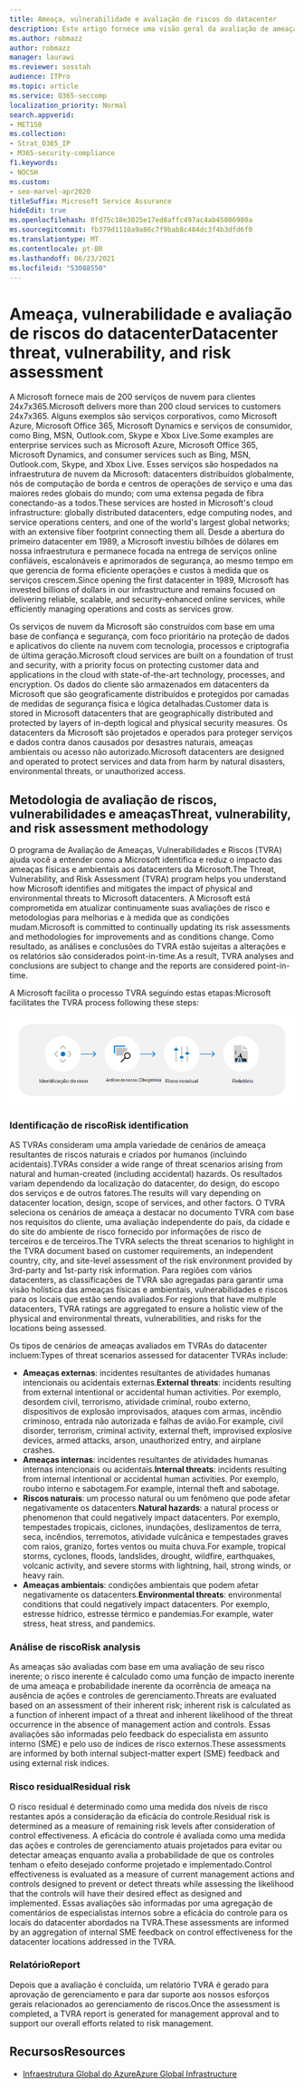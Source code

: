 ```yaml
---
title: Ameaça, vulnerabilidade e avaliação de riscos do datacenter
description: Este artigo fornece uma visão geral da avaliação de ameaças, vulnerabilidades e riscos do datacenter Microsoft 365.
ms.author: robmazz
author: robmazz
manager: laurawi
ms.reviewer: sosstah
audience: ITPro
ms.topic: article
ms.service: O365-seccomp
localization_priority: Normal
search.appverid:
- MET150
ms.collection:
- Strat_O365_IP
- M365-security-compliance
f1.keywords:
- NOCSH
ms.custom:
- seo-marvel-apr2020
titleSuffix: Microsoft Service Assurance
hideEdit: true
ms.openlocfilehash: 0fd75c18e3025e17ed8affc497ac4ab45806980a
ms.sourcegitcommit: fb379d1110a9a86c7f9bab8c484dc3f4b3dfd6f0
ms.translationtype: MT
ms.contentlocale: pt-BR
ms.lasthandoff: 06/23/2021
ms.locfileid: "53088550"
---
```

# <a name="datacenter-threat-vulnerability-and-risk-assessment"></a><span data-ttu-id="2add3-103">Ameaça, vulnerabilidade e avaliação de riscos do datacenter</span><span class="sxs-lookup"><span data-stu-id="2add3-103">Datacenter threat, vulnerability, and risk assessment</span></span>

<span data-ttu-id="2add3-104">A Microsoft fornece mais de 200 serviços de nuvem para clientes 24x7x365.</span><span class="sxs-lookup"><span data-stu-id="2add3-104">Microsoft delivers more than 200 cloud services to customers 24x7x365.</span></span> <span data-ttu-id="2add3-105">Alguns exemplos são serviços corporativos, como Microsoft Azure, Microsoft Office 365, Microsoft Dynamics e serviços de consumidor, como Bing, MSN, Outlook.com, Skype e Xbox Live.</span><span class="sxs-lookup"><span data-stu-id="2add3-105">Some examples are enterprise services such as Microsoft Azure, Microsoft Office 365, Microsoft Dynamics, and consumer services such as Bing, MSN, Outlook.com, Skype, and Xbox Live.</span></span> <span data-ttu-id="2add3-106">Esses serviços são hospedados na infraestrutura de nuvem da Microsoft: datacenters distribuídos globalmente, nós de computação de borda e centros de operações de serviço e uma das maiores redes globais do mundo; com uma extensa pegada de fibra conectando-as a todos.</span><span class="sxs-lookup"><span data-stu-id="2add3-106">These services are hosted in Microsoft's cloud infrastructure: globally distributed datacenters, edge computing nodes, and service operations centers, and one of the world's largest global networks; with an extensive fiber footprint connecting them all.</span></span> <span data-ttu-id="2add3-107">Desde a abertura do primeiro datacenter em 1989, a Microsoft investiu bilhões de dólares em nossa infraestrutura e permanece focada na entrega de serviços online confiáveis, escalonáveis e aprimorados de segurança, ao mesmo tempo em que gerencia de forma eficiente operações e custos à medida que os serviços crescem.</span><span class="sxs-lookup"><span data-stu-id="2add3-107">Since opening the first datacenter in 1989, Microsoft has invested billions of dollars in our infrastructure and remains focused on delivering reliable, scalable, and security-enhanced online services, while efficiently managing operations and costs as services grow.</span></span>

<span data-ttu-id="2add3-108">Os serviços de nuvem da Microsoft são construídos com base em uma base de confiança e segurança, com foco prioritário na proteção de dados e aplicativos do cliente na nuvem com tecnologia, processos e criptografia de última geração.</span><span class="sxs-lookup"><span data-stu-id="2add3-108">Microsoft cloud services are built on a foundation of trust and security, with a priority focus on protecting customer data and applications in the cloud with state-of-the-art technology, processes, and encryption.</span></span> <span data-ttu-id="2add3-109">Os dados do cliente são armazenados em datacenters da Microsoft que são geograficamente distribuídos e protegidos por camadas de medidas de segurança física e lógica detalhadas.</span><span class="sxs-lookup"><span data-stu-id="2add3-109">Customer data is stored in Microsoft datacenters that are geographically distributed and protected by layers of in-depth logical and physical security measures.</span></span> <span data-ttu-id="2add3-110">Os datacenters da Microsoft são projetados e operados para proteger serviços e dados contra danos causados por desastres naturais, ameaças ambientais ou acesso não autorizado.</span><span class="sxs-lookup"><span data-stu-id="2add3-110">Microsoft datacenters are designed and operated to protect services and data from harm by natural disasters, environmental threats, or unauthorized access.</span></span>

## <a name="threat-vulnerability-and-risk-assessment-methodology"></a><span data-ttu-id="2add3-111">Metodologia de avaliação de riscos, vulnerabilidades e ameaças</span><span class="sxs-lookup"><span data-stu-id="2add3-111">Threat, vulnerability, and risk assessment methodology</span></span>

<span data-ttu-id="2add3-112">O programa de Avaliação de Ameaças, Vulnerabilidades e Riscos (TVRA) ajuda você a entender como a Microsoft identifica e reduz o impacto das ameaças físicas e ambientais aos datacenters da Microsoft.</span><span class="sxs-lookup"><span data-stu-id="2add3-112">The Threat, Vulnerability, and Risk Assessment (TVRA) program helps you understand how Microsoft identifies and mitigates the impact of physical and environmental threats to Microsoft datacenters.</span></span> <span data-ttu-id="2add3-113">A Microsoft está comprometida em atualizar continuamente suas avaliações de risco e metodologias para melhorias e à medida que as condições mudam.</span><span class="sxs-lookup"><span data-stu-id="2add3-113">Microsoft is committed to continually updating its risk assessments and methodologies for improvements and as conditions change.</span></span> <span data-ttu-id="2add3-114">Como resultado, as análises e conclusões do TVRA estão sujeitas a alterações e os relatórios são considerados point-in-time.</span><span class="sxs-lookup"><span data-stu-id="2add3-114">As a result, TVRA analyses and conclusions are subject to change and the reports are considered point-in-time.</span></span>

<span data-ttu-id="2add3-115">A Microsoft facilita o processo TVRA seguindo estas etapas:</span><span class="sxs-lookup"><span data-stu-id="2add3-115">Microsoft facilitates the TVRA process following these steps:</span></span>

![Fluxo de processo TVRA](../media/assurance-tvra-flow.png)

### <a name="risk-identification"></a><span data-ttu-id="2add3-117">Identificação de risco</span><span class="sxs-lookup"><span data-stu-id="2add3-117">Risk identification</span></span>

<span data-ttu-id="2add3-118">AS TVRAs consideram uma ampla variedade de cenários de ameaça resultantes de riscos naturais e criados por humanos (incluindo acidentais).</span><span class="sxs-lookup"><span data-stu-id="2add3-118">TVRAs consider a wide range of threat scenarios arising from natural and human-created (including accidental) hazards.</span></span> <span data-ttu-id="2add3-119">Os resultados variam dependendo da localização do datacenter, do design, do escopo dos serviços e de outros fatores.</span><span class="sxs-lookup"><span data-stu-id="2add3-119">The results will vary depending on datacenter location, design, scope of services, and other factors.</span></span> <span data-ttu-id="2add3-120">O TVRA seleciona os cenários de ameaça a destacar no documento TVRA com base nos requisitos do cliente, uma avaliação independente do país, da cidade e do site do ambiente de risco fornecido por informações de risco de terceiros e de terceiros.</span><span class="sxs-lookup"><span data-stu-id="2add3-120">The TVRA selects the threat scenarios to highlight in the TVRA document based on customer requirements, an independent country, city, and site-level assessment of the risk environment provided by 3rd-party and 1st-party risk information.</span></span> <span data-ttu-id="2add3-121">Para regiões com vários datacenters, as classificações de TVRA são agregadas para garantir uma visão holística das ameaças físicas e ambientais, vulnerabilidades e riscos para os locais que estão sendo avaliados.</span><span class="sxs-lookup"><span data-stu-id="2add3-121">For regions that have multiple datacenters, TVRA ratings are aggregated to ensure a holistic view of the physical and environmental threats, vulnerabilities, and risks for the locations being assessed.</span></span>

<span data-ttu-id="2add3-122">Os tipos de cenários de ameaças avaliados em TVRAs do datacenter incluem:</span><span class="sxs-lookup"><span data-stu-id="2add3-122">Types of threat scenarios assessed for datacenter TVRAs include:</span></span>

- <span data-ttu-id="2add3-123">**Ameaças externas**: incidentes resultantes de atividades humanas intencionais ou acidentais externas.</span><span class="sxs-lookup"><span data-stu-id="2add3-123">**External threats**: incidents resulting from external intentional or accidental human activities.</span></span> <span data-ttu-id="2add3-124">Por exemplo, desordem civil, terrorismo, atividade criminal, roubo externo, dispositivos de explosão improvisados, ataques com armas, incêndio criminoso, entrada não autorizada e falhas de avião.</span><span class="sxs-lookup"><span data-stu-id="2add3-124">For example, civil disorder, terrorism, criminal activity, external theft, improvised explosive devices, armed attacks, arson, unauthorized entry, and airplane crashes.</span></span>
- <span data-ttu-id="2add3-125">**Ameaças internas**: incidentes resultantes de atividades humanas internas intencionais ou acidentais.</span><span class="sxs-lookup"><span data-stu-id="2add3-125">**Internal threats**: incidents resulting from internal intentional or accidental human activities.</span></span> <span data-ttu-id="2add3-126">Por exemplo, roubo interno e sabotagem.</span><span class="sxs-lookup"><span data-stu-id="2add3-126">For example, internal theft and sabotage.</span></span>
- <span data-ttu-id="2add3-127">**Riscos naturais**: um processo natural ou um fenômeno que pode afetar negativamente os datacenters.</span><span class="sxs-lookup"><span data-stu-id="2add3-127">**Natural hazards**: a natural process or phenomenon that could negatively impact datacenters.</span></span> <span data-ttu-id="2add3-128">Por exemplo, tempestades tropicais, ciclones, inundações, deslizamentos de terra, seca, incêndios, terremotos, atividade vulcânica e tempestades graves com raios, granizo, fortes ventos ou muita chuva.</span><span class="sxs-lookup"><span data-stu-id="2add3-128">For example, tropical storms, cyclones, floods, landslides, drought, wildfire, earthquakes, volcanic activity, and severe storms with lightning, hail, strong winds, or heavy rain.</span></span>
- <span data-ttu-id="2add3-129">**Ameaças ambientais**: condições ambientais que podem afetar negativamente os datacenters.</span><span class="sxs-lookup"><span data-stu-id="2add3-129">**Environmental threats**: environmental conditions that could negatively impact datacenters.</span></span> <span data-ttu-id="2add3-130">Por exemplo, estresse hídrico, estresse térmico e pandemias.</span><span class="sxs-lookup"><span data-stu-id="2add3-130">For example, water stress, heat stress, and pandemics.</span></span>

### <a name="risk-analysis"></a><span data-ttu-id="2add3-131">Análise de risco</span><span class="sxs-lookup"><span data-stu-id="2add3-131">Risk analysis</span></span>

<span data-ttu-id="2add3-132">As ameaças são avaliadas com base em uma avaliação de seu risco inerente; o risco inerente é calculado como uma função de impacto inerente de uma ameaça e probabilidade inerente da ocorrência de ameaça na ausência de ações e controles de gerenciamento.</span><span class="sxs-lookup"><span data-stu-id="2add3-132">Threats are evaluated based on an assessment of their inherent risk; inherent risk is calculated as a function of inherent impact of a threat and inherent likelihood of the threat occurrence in the absence of management action and controls.</span></span> <span data-ttu-id="2add3-133">Essas avaliações são informadas pelo feedback do especialista em assunto interno (SME) e pelo uso de índices de risco externos.</span><span class="sxs-lookup"><span data-stu-id="2add3-133">These assessments are informed by both internal subject-matter expert (SME) feedback and using external risk indices.</span></span>

### <a name="residual-risk"></a><span data-ttu-id="2add3-134">Risco residual</span><span class="sxs-lookup"><span data-stu-id="2add3-134">Residual risk</span></span>

<span data-ttu-id="2add3-135">O risco residual é determinado como uma medida dos níveis de risco restantes após a consideração da eficácia do controle.</span><span class="sxs-lookup"><span data-stu-id="2add3-135">Residual risk is determined as a measure of remaining risk levels after consideration of control effectiveness.</span></span> <span data-ttu-id="2add3-136">A eficácia do controle é avaliada como uma medida das ações e controles de gerenciamento atuais projetados para evitar ou detectar ameaças enquanto avalia a probabilidade de que os controles tenham o efeito desejado conforme projetado e implementado.</span><span class="sxs-lookup"><span data-stu-id="2add3-136">Control effectiveness is evaluated as a measure of current management actions and controls designed to prevent or detect threats while assessing the likelihood that the controls will have their desired effect as designed and implemented.</span></span> <span data-ttu-id="2add3-137">Essas avaliações são informadas por uma agregação de comentários de especialistas internos sobre a eficácia do controle para os locais do datacenter abordados na TVRA.</span><span class="sxs-lookup"><span data-stu-id="2add3-137">These assessments are informed by an aggregation of internal SME feedback on control effectiveness for the datacenter locations addressed in the TVRA.</span></span>

### <a name="report"></a><span data-ttu-id="2add3-138">Relatório</span><span class="sxs-lookup"><span data-stu-id="2add3-138">Report</span></span>

<span data-ttu-id="2add3-139">Depois que a avaliação é concluída, um relatório TVRA é gerado para aprovação de gerenciamento e para dar suporte aos nossos esforços gerais relacionados ao gerenciamento de riscos.</span><span class="sxs-lookup"><span data-stu-id="2add3-139">Once the assessment is completed, a TVRA report is generated for management approval and to support our overall efforts related to risk management.</span></span>

## <a name="resources"></a><span data-ttu-id="2add3-140">Recursos</span><span class="sxs-lookup"><span data-stu-id="2add3-140">Resources</span></span>

- [<span data-ttu-id="2add3-141">Infraestrutura Global do Azure</span><span class="sxs-lookup"><span data-stu-id="2add3-141">Azure Global Infrastructure</span></span>](https://www.microsoft.com/datacenters)
